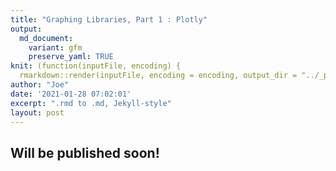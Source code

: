 ```yaml
---
title: "Graphing Libraries, Part 1 : Plotly"
output:
  md_document:
    variant: gfm
    preserve_yaml: TRUE
knit: (function(inputFile, encoding) {
  rmarkdown::render(inputFile, encoding = encoding, output_dir = "../_posts") })
author: "Joe"
date: '2021-01-28 07:02:01'
excerpt: ".rmd to .md, Jekyll-style"
layout: post
---
```


## Will be published soon!
